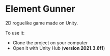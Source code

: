 # Element Gunner
2D roguelike game made on Unity.

To use it:
  - Clone the project on your computer
  - Open it with Unity Hub (**version 2021.3.6f1**)
